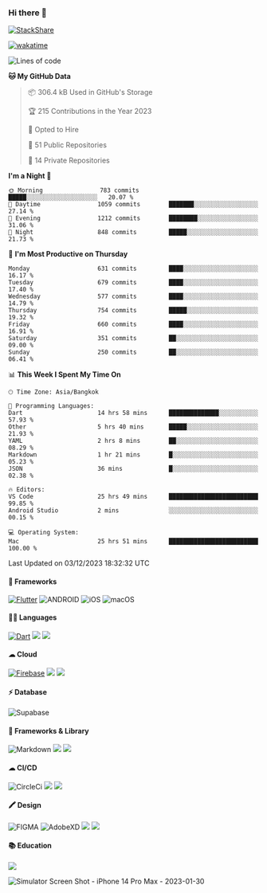 ### Hi there 👋
[![StackShare](http://img.shields.io/badge/tech-stack-0690fa.svg?style=flat)](https://stackshare.io/ska2519/my-stack)

[![wakatime](https://wakatime.com/badge/user/35d9e342-a492-47fe-97ca-8b6bc19cedb2.svg)](https://wakatime.com/@35d9e342-a492-47fe-97ca-8b6bc19cedb2)

<!--
**ska2519/ska2519** is a ✨ _special_ ✨ repository because its `README.md` (this file) appears on your GitHub profile.

Here are some ideas to get you started:

- 🔭 I’m currently working on ...
- 🌱 I’m currently learning ...
- 👯 I’m looking to collaborate on ...
- 🤔 I’m looking for help with ...
- 💬 Ask me about ...
- 📫 How to reach me: ...
- 😄 Pronouns: ...
- ⚡ Fun fact: ...
-->

<!--START_SECTION:waka-->
![Lines of code](https://img.shields.io/badge/From%20Hello%20World%20I%27ve%20Written-4.4%20million%20lines%20of%20code-blue)

**🐱 My GitHub Data** 

> 📦 306.4 kB Used in GitHub's Storage 
 > 
> 🏆 215 Contributions in the Year 2023
 > 
> 💼 Opted to Hire
 > 
> 📜 51 Public Repositories 
 > 
> 🔑 14 Private Repositories 
 > 
**I'm a Night 🦉** 

```text
🌞 Morning                783 commits         █████░░░░░░░░░░░░░░░░░░░░   20.07 % 
🌆 Daytime                1059 commits        ███████░░░░░░░░░░░░░░░░░░   27.14 % 
🌃 Evening                1212 commits        ████████░░░░░░░░░░░░░░░░░   31.06 % 
🌙 Night                  848 commits         █████░░░░░░░░░░░░░░░░░░░░   21.73 % 
```
📅 **I'm Most Productive on Thursday** 

```text
Monday                   631 commits         ████░░░░░░░░░░░░░░░░░░░░░   16.17 % 
Tuesday                  679 commits         ████░░░░░░░░░░░░░░░░░░░░░   17.40 % 
Wednesday                577 commits         ████░░░░░░░░░░░░░░░░░░░░░   14.79 % 
Thursday                 754 commits         █████░░░░░░░░░░░░░░░░░░░░   19.32 % 
Friday                   660 commits         ████░░░░░░░░░░░░░░░░░░░░░   16.91 % 
Saturday                 351 commits         ██░░░░░░░░░░░░░░░░░░░░░░░   09.00 % 
Sunday                   250 commits         ██░░░░░░░░░░░░░░░░░░░░░░░   06.41 % 
```


📊 **This Week I Spent My Time On** 

```text
🕑︎ Time Zone: Asia/Bangkok

💬 Programming Languages: 
Dart                     14 hrs 58 mins      ██████████████░░░░░░░░░░░   57.93 % 
Other                    5 hrs 40 mins       █████░░░░░░░░░░░░░░░░░░░░   21.93 % 
YAML                     2 hrs 8 mins        ██░░░░░░░░░░░░░░░░░░░░░░░   08.29 % 
Markdown                 1 hr 21 mins        █░░░░░░░░░░░░░░░░░░░░░░░░   05.23 % 
JSON                     36 mins             █░░░░░░░░░░░░░░░░░░░░░░░░   02.38 % 

🔥 Editors: 
VS Code                  25 hrs 49 mins      █████████████████████████   99.85 % 
Android Studio           2 mins              ░░░░░░░░░░░░░░░░░░░░░░░░░   00.15 % 

💻 Operating System: 
Mac                      25 hrs 51 mins      █████████████████████████   100.00 % 
```


 Last Updated on 03/12/2023 18:32:32 UTC
<!--END_SECTION:waka-->

#### 📱 Frameworks
[![Flutter](https://img.shields.io/badge/Flutter-02569B?style=for-the-badge&logo=flutter&logoColor=white)](https://flutter.dev)
![ANDROID](https://img.shields.io/badge/Android-3DDC84?style=for-the-badge&logo=android&logoColor=white)
![iOS](https://img.shields.io/badge/iOS-000000?style=for-the-badge&logo=ios&logoColor=white)
![macOS](https://img.shields.io/badge/mac%20os-000000?style=for-the-badge&logo=apple&logoColor=white)


#### 👩‍💻 Languages
[![Dart](https://img.shields.io/badge/Dart-0175C2?style=for-the-badge&logo=dart&logoColor=white)](https://dart.dev)
<img src="https://img.shields.io/badge/TypeScript-007ACC?style=for-the-badge&logo=typescript&logoColor=white">
<img src="https://img.shields.io/badge/json-5E5C5C?style=for-the-badge&logo=json&logoColor=white">


#### ☁ Cloud
[![Firebase](https://img.shields.io/badge/firebase-ffca28?style=for-the-badge&logo=firebase&logoColor=black)](https://firebase.google.com)
<img src="https://img.shields.io/badge/Amazon_AWS-FF9900?style=for-the-badge&logo=amazonaws&logoColor=white">
<img src="https://img.shields.io/badge/Google_Cloud-4285F4?style=for-the-badge&logo=google-cloud&logoColor=white">


#### ⚡ Database
![Supabase](https://img.shields.io/badge/Supabase-181818?style=for-the-badge&logo=supabase&logoColor=white)


#### 🚀 Frameworks & Library
![Markdown](https://img.shields.io/badge/Markdown-000000?style=for-the-badge&logo=markdown&logoColor=white)
<img src ="https://img.shields.io/badge/npm-CB3837?style=for-the-badge&logo=npm&logoColor=white">
<img src="https://img.shields.io/badge/Postman-FF6C37?style=for-the-badge&logo=Postman&logoColor=white">


#### ☁ CI/CD
![CircleCi](https://img.shields.io/badge/circleci-343434?style=for-the-badge&logo=circleci&logoColor=white)
<img src="https://img.shields.io/badge/Codemagic-F45E3F?style=for-the-badge&logo=Codemagic&logoColor=white">
<img src="https://img.shields.io/badge/GitHub_Actions-2088FF?style=for-the-badge&logo=github-actions&logoColor=white">


#### 🖍 Design
![FIGMA](https://img.shields.io/badge/Figma-F24E1E?style=for-the-badge&logo=figma&logoColor=white)
![AdobeXD](https://img.shields.io/badge/Adobe%20XD-470137?style=for-the-badge&logo=Adobe%20XD&logoColor=#FF61F6")
<img src="https://img.shields.io/badge/Behance-0054F7?style=for-the-badge&logo=behance&logoColor=white">
<img src="https://img.shields.io/badge/Dribbble-EA4C89?style=for-the-badge&logo=dribbble&logoColor=white">

#### 📚 Education
<img src="https://img.shields.io/badge/Udemy-EC5252?style=for-the-badge&logo=Udemy&logoColor=white">

![Simulator Screen Shot - iPhone 14 Pro Max - 2023-01-30](https://user-images.githubusercontent.com/15642712/215603908-39fef2dd-56d4-40bd-bafc-e333261e043c.png)

